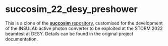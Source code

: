 # succosim_22_desy_preshower

This is a clone of the [**succosim** repository](https://github.com/mattiasoldani/succosim), customised for the development of the INSULAb active photon converter to be exploited at the STORM 2022 beamtest at DESY. Details can be found in the original project documentation.
